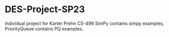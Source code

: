 # DES-Project-SP23

Individual project for Karter Prehn CS-499
SimPy contains simpy examples, PriorityQueue contains PQ examples.